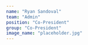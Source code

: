 ```yaml
---
name: "Ryan Sandoval"
team: "Admin"
position: "Co-President"
group: "Co-President"
image_name: "placeholder.jpg"
---
```

